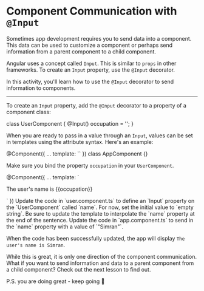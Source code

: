 # Component Communication with `@Input`

Sometimes app development requires you to send data into a component. This data can be used to customize a component or perhaps send information from a parent component to a child component.

Angular uses a concept called `Input`. This is similar to `props` in other frameworks. To create an `Input` property, use the `@Input` decorator.

In this activity, you'll learn how to use the `@Input` decorator to send information to components.

<hr>

To create an `Input` property, add the `@Input` decorator to a property of a component class:

<docs-code header="user.component.ts" language="ts">
class UserComponent {
  @Input() occupation = '';
}
</docs-code>

When you are ready to pass in a value through an `Input`, values can be set in templates using the attribute syntax. Here's an example:

<docs-code header="app.component.ts" language="ts" highlight="[3]">
@Component({
  ...
  template: `<app-user occupation="Angular Developer"><app-user/>`
})
class AppComponent {}
</docs-code>

Make sure you bind the property `occupation` in your `UserComponent`.

<docs-code header="user.component.ts" language="ts">
@Component({
  ...
  template: `<p>The user's name is {{occupation}}</p>`
})
</docs-code>

<docs-workflow>

<docs-step title="Define an `@Input` property">
Update the code in `user.component.ts` to define an `Input` property on the `UserComponent` called `name`. For now, set the initial value to `empty string`. Be sure to update the template to interpolate the `name` property at the end of the sentence.
</docs-step>

<docs-step title="Pass a value to the `@Input` property">
Update the code in `app.component.ts` to send in the `name` property with a value of `"Simran"`.
<br>

When the code has been successfully updated, the app will display `The user's name is Simran`.
</docs-step>

</docs-workflow>

While this is great, it is only one direction of the component communication. What if you want to send information and data to a parent component from a child component? Check out the next lesson to find out.

P.S. you are doing great - keep going 🎉
